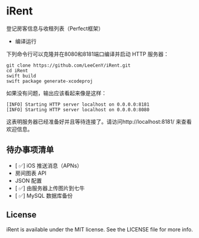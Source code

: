 # iRent
登记房客信息与收租列表（Perfect框架）


- 编译运行

下列命令行可以克隆并在8080和8181端口编译并启动 HTTP 服务器：
```
git clone https://github.com/LeeCenY/iRent.git
cd iRent
swift build
swift package generate-xcodeproj
```

如果没有问题，输出应该看起来像是这样：
```
[INFO] Starting HTTP server localhost on 0.0.0.0:8181
[INFO] Starting HTTP server localhost on 0.0.0.0:8080
```
这表明服务器已经准备好并且等待连接了。请访问http://localhost:8181/ 来查看欢迎信息。

## 待办事项清单
- [ ✅] iOS 推送消息（APNs）
- 房间图表 API
- JSON 配置
- [ ✅] 由服务器上传图片到七牛
- [ ✅] MySQL 数据库备份

## License

iRent is available under the MIT license. See the LICENSE file for more info.
